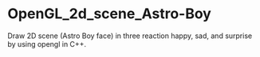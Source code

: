 # OpenGL_2d_scene_Astro-Boy
 Draw 2D scene (Astro Boy face) in three reaction happy, sad, and surprise by using opengl in C++.
